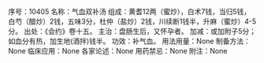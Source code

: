 序号：10405
名称：气血双补汤
组成：黄耆12两（蜜炒），白术7钱，当归5钱，白芍（醋炒）2钱，五味3分，杜仲（盐炒）2钱，川续断1钱半，升麻（蜜炒）4-5分。
出处：《会约》卷十五。
主治：盘肠生后，又怀孕者。
加减：或加附子5分；如血分有热，加生地(酒拌)钱半。
功效：补气血。
用法用量：None
制备方法：None
临床应用：None
各家论述：None
用药禁忌：None
附注：None
